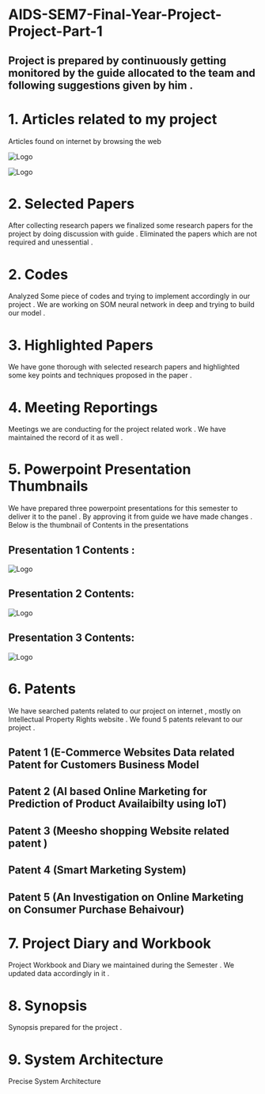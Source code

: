 # AIDS-SEM7-Final-Year-Project-Project-Part-1
## Project is prepared by continuously getting monitored by the guide allocated to the team and following suggestions given by him . 


# 1. Articles related to my project 

Articles found on internet by browsing the web 

![Logo](https://github.com/yashraj9011/AIDS-SEM7-Final-Year-Project-Part-1/blob/master/Images/Screenshot%202023-10-23%20054111.png)

![Logo](https://github.com/yashraj9011/AIDS-SEM7-Final-Year-Project-Part-1/blob/master/Images/Screenshot%202023-10-23%20054259.png)


# 2. Selected Papers

After collecting research papers we finalized some research papers for the project by doing discussion with guide . Eliminated the papers which are not required and unessential .

# 2. Codes

Analyzed Some piece of codes and trying to implement accordingly in our project . We are working on SOM neural network in deep and trying to build our model .

# 3. Highlighted Papers

We have gone thorough with selected research papers and highlighted some key points and techniques proposed in the paper . 

# 4. Meeting Reportings

Meetings we are conducting for the project related work . We have maintained the record of it as well .

# 5. Powerpoint Presentation Thumbnails

We have prepared three powerpoint presentations for this semester to deliver it to the panel . By approving it from guide we have made changes . Below is the thumbnail of Contents in the presentations 

## Presentation 1 Contents :
![Logo](https://github.com/yashraj9011/AIDS-SEM7-Final-Year-Project-Part-1/blob/master/Images/Screenshot%202023-10-23%20063613.png)


## Presentation 2 Contents:
![Logo](https://github.com/yashraj9011/AIDS-SEM7-Final-Year-Project-Part-1/blob/master/Images/Screenshot%202023-10-23%20063525.png)


## Presentation 3 Contents:
![Logo](https://github.com/yashraj9011/AIDS-SEM7-Final-Year-Project-Part-1/blob/master/Images/Screenshot%202023-10-23%20062631.png)

# 6. Patents

We have searched patents related to our project on internet , mostly on Intellectual Property Rights website . We found 5 patents relevant to our project . 

## Patent 1 (E-Commerce Websites Data related Patent for Customers Business Model

## Patent 2 (AI based Online Marketing for Prediction of Product Availaibilty using IoT)

## Patent 3 (Meesho shopping Website related patent )

## Patent 4 (Smart Marketing System)

## Patent 5 (An Investigation on Online Marketing on Consumer Purchase Behaivour)

# 7. Project Diary and Workbook

Project Workbook and Diary we maintained during the Semester . We updated data accordingly in it .

# 8. Synopsis

Synopsis prepared for the project .




# 9. System Architecture


Precise System Architecture

